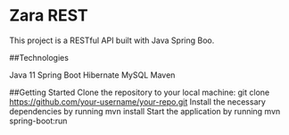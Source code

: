 # Zara REST
This project is a RESTful API built with Java Spring Boo.

##Technologies

Java 11
Spring Boot
Hibernate
MySQL
Maven

##Getting Started
Clone the repository to your local machine: git clone https://github.com/your-username/your-repo.git
Install the necessary dependencies by running mvn install
Start the application by running mvn spring-boot:run
